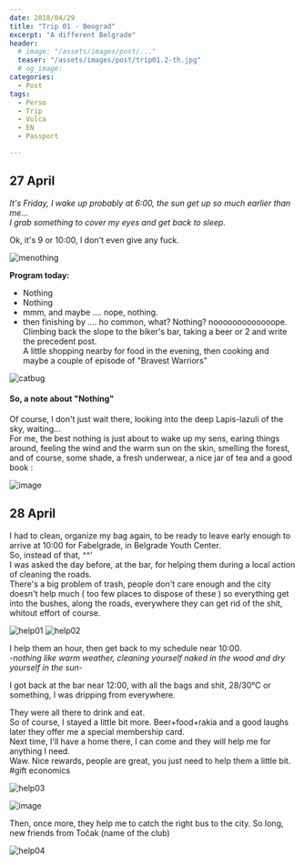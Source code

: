 ```yaml
---
date: 2018/04/29
title: "Trip 01 - Beograd"
excerpt: "A different Belgrade"
header:
  # image: "/assets/images/post/..."
  teaser: "/assets/images/post/trip01.2-th.jpg"
  # og_image:
categories:
  - Post
tags:
  - Perso
  - Trip
  - Vulca
  - EN
  - Passport

---
```


## 27 April
_It's Friday, I wake up probably at 6:00, the sun get up so much earlier than me...   
I grab something to cover my eyes and get back to sleep._  

Ok, it's 9 or 10:00, I don't even give any fuck.  

![menothing](https://user-images.githubusercontent.com/12049360/39474932-750b894a-4d56-11e8-95c4-21f71daa0c65.jpg)

**Program today:**  
- Nothing
- Nothing
- mmm, and maybe .... nope, nothing.
- then finishing by .... ho common, what? Nothing? nooooooooooooope.   
Climbing back the slope to the biker's bar, taking a beer or 2 and write the precedent post.  
A little shopping nearby for food in the evening, then cooking and maybe a couple of episode of "Bravest Warriors"  

![catbug](https://user-images.githubusercontent.com/12049360/39515518-a0f44c6e-4dfa-11e8-970e-557164cfad52.jpg)


#### So, a note about "Nothing"  
Of course, I don't just wait there, looking into the deep Lapis-lazuli of the sky, waiting...   
For me, the best nothing is just about to wake up my sens, earing things around, feeling the wind and the warm sun on the skin, smelling the forest, and of course, some shade, a fresh underwear, a nice jar of tea and a good book :  

![image](https://user-images.githubusercontent.com/12049360/39474341-cb6831f6-4d53-11e8-8fa2-37b825cf266b.png)

## 28 April
I had to clean, organize my bag again, to be ready to leave early enough to arrive at 10:00 for Fabelgrade, in Belgrade Youth Center.  
So, instead of that, ^^'   
I was asked the day before, at the bar, for helping them during a local action of cleaning the roads.  
There's a big problem of trash, people don't care enough and the city doesn't help much ( too few places to dispose of these ) so everything get into the bushes, along the roads, everywhere they can get rid of the shit, whitout effort of course.

![help01](https://user-images.githubusercontent.com/12049360/39475350-39cb98f0-4d58-11e8-92f2-a5627c6d882e.jpg)
![help02](https://user-images.githubusercontent.com/12049360/39475398-6282cd36-4d58-11e8-89b6-988cc683304b.jpg)

I help them an hour, then get back to my schedule near 10:00.  
_-nothing like warm weather, cleaning yourself naked in the wood and dry yourself in the sun-_  

I got back at the bar near 12:00, with all the bags and shit, 28/30°C or something, I was dripping from everywhere.  

They were all there to drink and eat.  
So of course, I stayed a little bit more. Beer+food+rakia and a good laughs later they offer me a special membership card.   
Next time, I'll have a home there, I can come and they will help me for anything I need.  
Waw. Nice rewards, people are great, you just need to help them a little bit. #gift economics    

![help03](https://user-images.githubusercontent.com/12049360/39476153-45d622ca-4d5b-11e8-9c16-69616ad936b7.jpg)

![image](https://user-images.githubusercontent.com/12049360/39476300-b8f728da-4d5b-11e8-98ff-2667fdc536e3.png)

Then, once more, they help me to catch the right bus to the city.
So long, new friends from Točak (name of the club)

![help04](https://user-images.githubusercontent.com/12049360/39476554-a3451f46-4d5c-11e8-9ba9-15bdf74b1b9f.jpg)
